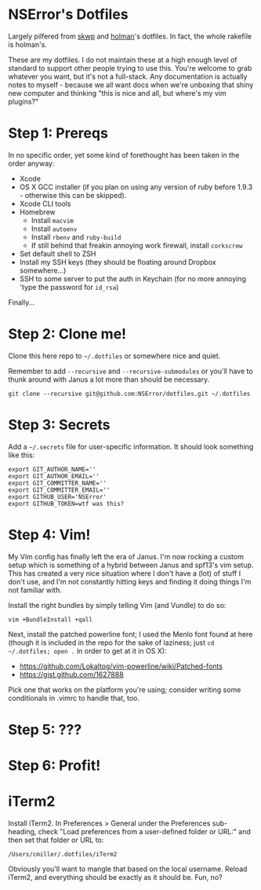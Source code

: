 # NSError's Dotfiles

Largely pilfered from [skwp][skwp-dotfiles] and
[holman][holman-dotfiles]'s dotfiles. In fact, the whole rakefile is
holman's.

These are my dotfiles. I do not maintain these at a high enough level of
standard to support other people trying to use this. You're welcome to
grab whatever you want, but it's not a full-stack. Any documentation is
actually notes to myself - because we all want docs when we're unboxing
that shiny new computer and thinking "this is nice and all, but where's
my vim plugins?"

# Step 1: Prereqs

In no specific order, yet some kind of forethought has been taken in the
order anyway:

* Xcode
* OS X GCC installer (if you plan on using any version of ruby before
  1.9.3 - otherwise this can be skipped).
* Xcode CLI tools
* Homebrew
  * Install `macvim`
  * Install `autoenv`
  * Install `rbenv` and `ruby-build`
  * If still behind that freakin annoying work firewall, install
    `corkscrew`
* Set default shell to ZSH
* Install my SSH keys (they should be floating around Dropbox
  somewhere...)
* SSH to some server to put the auth in Keychain (for no more annoying
  'type the password for `id_rsa`)

Finally...

# Step 2: Clone me!

Clone this here repo to `~/.dotfiles` or somewhere nice and quiet.

Remember to add `--recursive` and `--recursive-submodules` or you'll
have to thunk around with Janus a lot more than should be necessary.

    git clone --recursive git@github.com:NSError/dotfiles.git ~/.dotfiles

# Step 3: Secrets

Add a `~/.secrets` file for user-specific information. It should look
something like this:

    export GIT_AUTHOR_NAME=''
    export GIT_AUTHOR_EMAIL=''
    export GIT_COMMITTER_NAME=''
    export GIT_COMMITTER_EMAIL=''
    export GITHUB_USER='NSError'
    export GITHUB_TOKEN=wtf was this?

# Step 4: Vim!

My Vim config has finally left the era of Janus. I'm now rocking a
custom setup which is something of a hybrid between Janus and spf13's
vim setup. This has created a very nice situation where I don't have a
(lot) of stuff I don't use, and I'm not constantly hitting keys and
finding it doing things I'm not familiar with.

Install the right bundles by simply telling Vim (and Vundle) to do so:

    vim +BundleInstall +qall

Next, install the patched powerline font; I used the Menlo font found at
here (though it is included in the repo for the sake of laziness; just
`cd ~/.dotfiles; open .` in order to get at it in OS X):

* https://github.com/Lokaltog/vim-powerline/wiki/Patched-fonts
* https://gist.github.com/1627888

Pick one that works on the platform you're using; consider writing some
conditionals in .vimrc to handle that, too.

# Step 5: ???

# Step 6: Profit!

# iTerm2

Install iTerm2. In Preferences > General under the Preferences
sub-heading, check "Load preferences from a user-defined folder or URL:"
and then set that folder or URL to:

    /Users/cmiller/.dotfiles/iTerm2

Obviously you'll want to mangle that based on the local username. Reload
iTerm2, and everything should be exactly as it should be. Fun, no?

[skwp-dotfiles]: https://github.com/skwp/dotfiles
[holman-dotfiles]: https://github.com/holman/dotfiles
